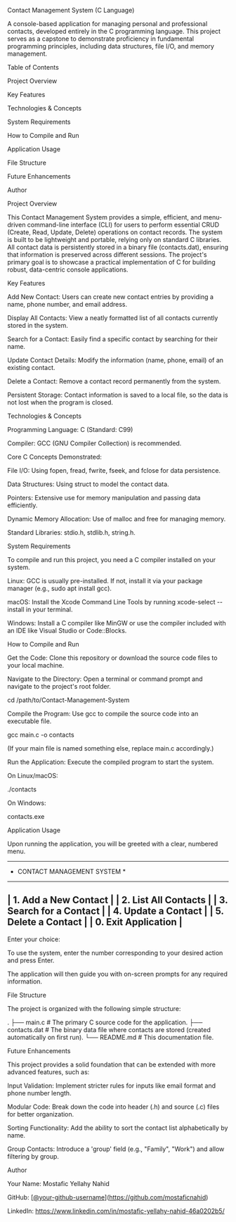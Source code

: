 Contact Management System (C Language)

A console-based application for managing personal and professional contacts, developed entirely in the C programming language. This project serves as a capstone to demonstrate proficiency in fundamental programming principles, including data structures, file I/O, and memory management.

Table of Contents

Project Overview

Key Features

Technologies & Concepts

System Requirements

How to Compile and Run

Application Usage

File Structure

Future Enhancements

Author

Project Overview

This Contact Management System provides a simple, efficient, and menu-driven command-line interface (CLI) for users to perform essential CRUD (Create, Read, Update, Delete) operations on contact records. The system is built to be lightweight and portable, relying only on standard C libraries. All contact data is persistently stored in a binary file (contacts.dat), ensuring that information is preserved across different sessions. The project's primary goal is to showcase a practical implementation of C for building robust, data-centric console applications.

Key Features

Add New Contact: Users can create new contact entries by providing a name, phone number, and email address.

Display All Contacts: View a neatly formatted list of all contacts currently stored in the system.

Search for a Contact: Easily find a specific contact by searching for their name.

Update Contact Details: Modify the information (name, phone, email) of an existing contact.

Delete a Contact: Remove a contact record permanently from the system.

Persistent Storage: Contact information is saved to a local file, so the data is not lost when the program is closed.

Technologies & Concepts

Programming Language: C (Standard: C99)

Compiler: GCC (GNU Compiler Collection) is recommended.

Core C Concepts Demonstrated:

File I/O: Using fopen, fread, fwrite, fseek, and fclose for data persistence.

Data Structures: Using struct to model the contact data.

Pointers: Extensive use for memory manipulation and passing data efficiently.

Dynamic Memory Allocation: Use of malloc and free for managing memory.

Standard Libraries: stdio.h, stdlib.h, string.h.

System Requirements

To compile and run this project, you need a C compiler installed on your system.

Linux: GCC is usually pre-installed. If not, install it via your package manager (e.g., sudo apt install gcc).

macOS: Install the Xcode Command Line Tools by running xcode-select --install in your terminal.

Windows: Install a C compiler like MinGW or use the compiler included with an IDE like Visual Studio or Code::Blocks.

How to Compile and Run

Get the Code:
Clone this repository or download the source code files to your local machine.

Navigate to the Directory:
Open a terminal or command prompt and navigate to the project's root folder.

cd /path/to/Contact-Management-System


Compile the Program:
Use gcc to compile the source code into an executable file.

gcc main.c -o contacts


(If your main file is named something else, replace main.c accordingly.)

Run the Application:
Execute the compiled program to start the system.

On Linux/macOS:

./contacts


On Windows:

contacts.exe


Application Usage

Upon running the application, you will be greeted with a clear, numbered menu.

************************************
* CONTACT MANAGEMENT SYSTEM     *
************************************
| 1. Add a New Contact             |
| 2. List All Contacts             |
| 3. Search for a Contact          |
| 4. Update a Contact              |
| 5. Delete a Contact              |
| 0. Exit Application              |
------------------------------------
Enter your choice:


To use the system, enter the number corresponding to your desired action and press Enter.

The application will then guide you with on-screen prompts for any required information.

File Structure

The project is organized with the following simple structure:

.
├── main.c              # The primary C source code for the application.
├── contacts.dat        # The binary data file where contacts are stored (created automatically on first run).
└── README.md           # This documentation file.


Future Enhancements

This project provides a solid foundation that can be extended with more advanced features, such as:

Input Validation: Implement stricter rules for inputs like email format and phone number length.

Modular Code: Break down the code into header (.h) and source (.c) files for better organization.

Sorting Functionality: Add the ability to sort the contact list alphabetically by name.

Group Contacts: Introduce a 'group' field (e.g., "Family", "Work") and allow filtering by group.

Author

Your Name: Mostafic Yellahy Nahid

GitHub: [[@your-github-username](https://github.com/your-github-username)](https://github.com/mostaficnahid)

LinkedIn: https://www.linkedin.com/in/mostafic-yellahy-nahid-46a0202b5/
